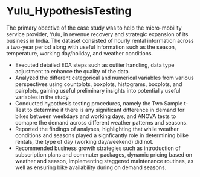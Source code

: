 # Yulu_HypothesisTesting
The primary obective of the case study was to help the micro-mobility service provider, Yulu, in revenue recovery and strategic expansion of its business in India. The dataset consisted of hourly rental information across a two-year period along with useful information such as the season, temperature, working day/holiday, and weather conditions.

- Executed detailed EDA steps such as outlier handling, data type adjustment to enhance the quality of the data.
- Analyzed the different categorical and numerical variables from various perspectives using countplots, boxplots, histograms, boxplots, and pairplots, gaining useful preliminary insights into potentially useful variables in the study.
- Conducted hypothesis testing procedures, namely the Two Sample t-Test to determine if there is any significant difference in demand for bikes between weekdays and working days, and ANOVA tests to comapre the demand across different weather patterns and seasons.
- Reported the findings of analyses, highlighting that while weather conditions and seasons played a signficantly role in determining biike rentals, the type of day (working day/weekend) did not.
- Recommended business growth strategies such as introduction of subscription plans and commuter packages, dynamic pricing based on weather and season, implementing staggered maintenance routines, as well as ensuring bike availability during on demand seasons.
